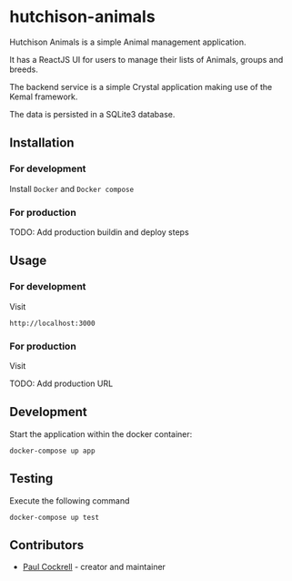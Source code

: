 # hutchison-animals

Hutchison Animals is a simple Animal management application.

It has a ReactJS UI for users to manage their lists of Animals, groups and breeds.

The backend service is a simple Crystal application making use of the Kemal framework.

The data is persisted in a SQLite3 database.

## Installation

### For development

Install `Docker` and `Docker compose`

### For production

TODO: Add production buildin and deploy steps

## Usage

### For development

Visit

```
http://localhost:3000
```

### For production

Visit

TODO: Add production URL

## Development

Start the application within the docker container:

```
docker-compose up app
```

## Testing

Execute the following command

```
docker-compose up test
```

## Contributors

- [Paul Cockrell](https://github.com/paulcockrell) - creator and maintainer
